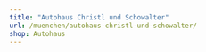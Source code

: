 ```yaml
---
title: "Autohaus Christl und Schowalter"
url: /muenchen/autohaus-christl-und-schowalter/
shop: Autohaus
---
```


